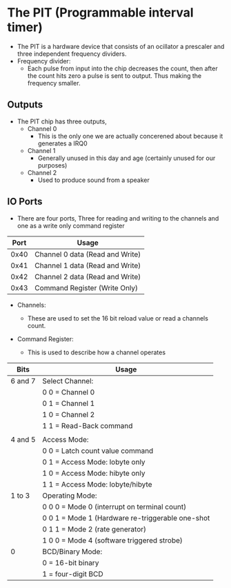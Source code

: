 # The PIT (Programmable interval timer)

- The PIT is a hardware device that consists of an ocillator a prescaler and three independent frequency dividers.
- Frequency divider:
	- Each pulse from input into the chip decreases the count, then after the count hits zero a pulse is sent to output. Thus making the frequency smaller.
	
	
	
## Outputs
- The PIT chip has three outputs,
	- Channel 0
		- This is the only one we are actually concerened about because it generates a IRQ0
	- Channel 1
		- Generally unused in this day and age (certainly unused for our purposes)
	- Channel 2
		- Used to produce sound from a speaker
		
## IO Ports
- There are four ports, Three for reading and writing to the channels and one as a write only command register

|Port|Usage|
|----|-----|
|0x40| Channel 0 data (Read and Write)|
|0x41| Channel 1 data (Read and Write)|
|0x42| Channel 2 data (Read and Write)|
|0x43| Command Register (Write Only) |

- Channels:
	- These are used to set the 16 bit reload value or read a channels count.

- Command Register:
	- This is used to describe how a channel operates
	
	
| Bits    | Usage            |
|---------|------------------|
| 6 and 7 | Select Channel:  |
|         | 0 0 = Channel 0  |
|         | 0 1 = Channel 1  |
|         | 1 0 = Channel 2  |
|         | 1 1 = Read-Back command |
|         |                  |
| 4 and 5 | Access Mode:     |
|         | 0 0 = Latch count value command |
|         | 0 1 = Access Mode: lobyte only |
|         | 1 0 = Access Mode: hibyte only |
|         | 1 1 = Access Mode: lobyte/hibyte |
| 1 to 3  | Operating Mode: |
|         | 0 0 0 = Mode 0 (interrupt on terminal count) |
|         | 0 0 1 = Mode 1 (Hardware re-triggerable one-shot |
|         | 0 1 1 = Mode 2 (rate generator) |
|         | 1 0 0 = Mode 4 (software triggered strobe) |
| 0       | BCD/Binary Mode: |
|         | 0 = 16-bit binary |
|         | 1 = four-digit BCD | 

